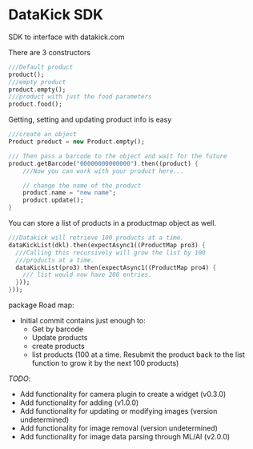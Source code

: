 # DataKick SDK
SDK to interface with datakick.com

There are 3 constructors

```dart
///Default product
product();
///empty product
product.empty();
///product with just the food parameters
product.food();
```

Getting, setting and updating product info is easy

```dart
///create an object
Product product = new Product.empty();

/// Then pass a barcode to the object and wait for the future
product.getBarcode("00000000000000").then((product) {
    ///Now you can work with your product here...

    // change the name of the product
    product.name = "new name";
    product.update();
}

```
You can store a list of products in a productmap object as well.
```dart
///Datakick will retrieve 100 products at a time.
dataKickList(dkl).then(expectAsync1((ProductMap pro3) {
  ///Calling this recursively will grow the list by 100
  ///products at a time.
  dataKickList(pro3).then(expectAsync1((ProductMap pro4) {
    /// list would now have 200 entries.
  }));
}));
```

package Road map:
* Initial commit contains just enough to:
    * Get by barcode
    * Update products
    * create products
    * list products (100 at a time. Resubmit the product back to the list function to grow it by the next 100 products)

*TODO*:
* Add functionality for camera plugin to create a widget (v0.3.0)
* Add functionality for adding (v1.0.0)
* Add functionality for updating or modifying images (version undetermined)
* Add functionality for image removal (version undetermined)
* Add functionality for image data parsing through ML/AI (v2.0.0)
